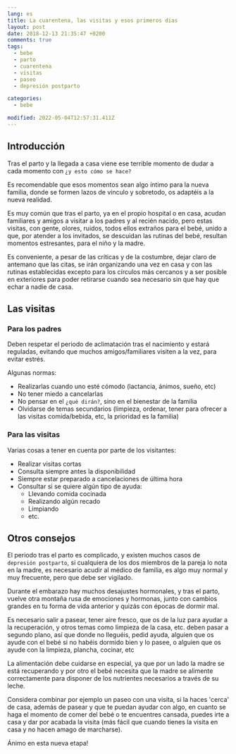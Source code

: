 ```yaml
---
lang: es
title: La cuarentena, las visitas y esos primeros dias
layout: post
date: 2018-12-13 21:35:47 +0200
comments: true
tags:
  - bebe
  - parto
  - cuarentena
  - visitas
  - paseo
  - depresión postparto

categories:
  - bebe

modified: 2022-05-04T12:57:31.411Z
---
```


## Introducción

Tras el parto y la llegada a casa viene ese terrible momento de dudar a cada momento con `¿y esto cómo se hace?`

Es recomendable que esos momentos sean algo íntimo para la nueva familia, donde se formen lazos de vínculo y sobretodo, os adaptéis a la nueva realidad.

Es muy común que tras el parto, ya en el propio hospital o en casa, acudan familiares y amigos a visitar a los padres y al recién nacido, pero estas visitas, con gente, olores, ruidos, todos ellos extraños para el bebé, unido a que, por atender a los invitados, se descuidan las rutinas del bebé, resultan momentos estresantes, para el niño y la madre.

Es conveniente, a pesar de las críticas y de la costumbre, dejar claro de antemano que las citas, se irán organizando una vez en casa y con las rutinas establecidas excepto para los círculos más cercanos y a ser posible en exteriores para poder retirarse cuando sea necesario sin que hay que echar a nadie de casa.

## Las visitas

### Para los padres

Deben respetar el periodo de aclimatación tras el nacimiento y estará reguladas, evitando que muchos amigos/familiares visiten a la vez, para evitar estrés.

Algunas normas:

- Realizarlas cuando uno esté cómodo (lactancia, ánimos, sueño, etc)
- No tener miedo a cancelarlas
- No pensar en el `¿qué dirán?`, sino en el bienestar de la familia
- Olvidarse de temas secundarios (limpieza, ordenar, tener para ofrecer a las visitas comida/bebida, etc, la prioridad es la familia)

### Para las visitas

Varias cosas a tener en cuenta por parte de los visitantes:

- Realizar visitas cortas
- Consulta siempre antes la disponibilidad
- Siempre estar preparado a cancelaciones de última hora
- Consultar si se quiere algún tipo de ayuda:
  - Llevando comida cocinada
  - Realizando algún recado
  - Limpiando
  - etc.

## Otros consejos

El periodo tras el parto es complicado, y existen muchos casos de `depresión postparto`, si cualquiera de los dos miembros de la pareja lo nota en la madre, es necesario acudir al médico de familia, es algo muy normal y muy frecuente, pero que debe ser vigilado.

Durante el embarazo hay muchos desajustes hormonales, y tras el parto, vuelve otra montaña rusa de emociones y hormonas, junto con cambios grandes en tu forma de vida anterior y quizás con épocas de dormir mal.

Es necesario salir a pasear, tener aire fresco, que os de la luz para ayudar a la recuperación, y otros temas como limpieza de la casa, etc. deben pasar a segundo plano, así que donde no lleguéis, pedid ayuda, alguien que os ayude con el bebé si no habéis dormido bien y lo pasee, o alguien que os ayude con la limpieza, plancha, cocinar, etc

La alimentación debe cuidarse en especial, ya que por un lado la madre se está recuperando y por otro el bebé necesita que la madre se alimente correctamente para disponer de los nutrientes necesarios a través de su leche.

Considera combinar por ejemplo un paseo con una visita, si la haces 'cerca' de casa, además de pasear y que te puedan ayudar con algo, en cuanto se haga el momento de comer del bebé o te encuentres cansada, puedes irte a casa y dar por acabada la visita (más fácil que cuando tienes la visita en casa y no hacen amago de marcharse).

Ánimo en esta nueva etapa!
